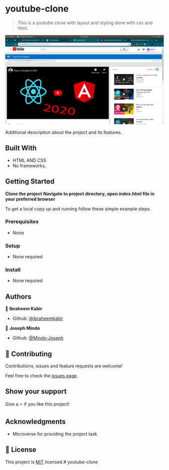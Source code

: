 # youtube-clone

> This is a youtube clone with layout and styling done with css and html.

![screenshot](./img/youtube-clone.png)

Additional description about the project and its features.

## Built With

- HTML AND CSS
- No frameworks,


## Getting Started

**Clone the project**
**Navigate to project directory, open index.html file in your preferred browser**


To get a local copy up and running follow these simple example steps.

### Prerequisites
- None

### Setup
- None required

### Install
- None required

## Authors

👤 **Ibraheem Kabir**

- Github: [@ibraheemkabir](https://github.com/ibraheemkabir)

👤 **Joseph Mindo**

- Github: [@Mindo-Joseph](https://github.com/Mindo-Joseph)


## 🤝 Contributing

Contributions, issues and feature requests are welcome!

Feel free to check the [issues page](issues/).

## Show your support

Give a ⭐️ if you like this project!

## Acknowledgments

- Microverse for providing the project task

## 📝 License

This project is [MiT](lic.url) licensed.# youtube-clone

